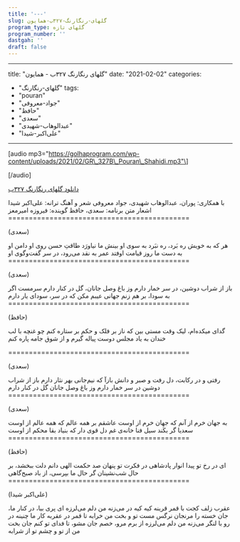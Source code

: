 ```yaml
---
title: '---'
slug: گلهای-رنگارنگ-۳۲۷ب-همایون
program_type: گلهای تازه
program_number: ''
dastgah: ''
draft: false
---
```


---
title: "گلهای رنگارنگ ۳۲۷ب - همایون"
date: "2021-02-02"
categories: 
  - "گلهای-رنگارنگ"
tags: 
  - "pouran"
  - "جواد-معروفی"
  - "حافظ"
  - "سعدی"
  - "عبدالوهاب-شهیدی"
  - "علی‌اکبر-شیدا"
---

\[audio mp3="https://golhaprogram.com/wp-content/uploads/2021/02/GR\_327B\_Pouran\_Shahidi.mp3"\]

\[/audio\]

[دانلود گلهای رنگارنگ ۳۲۷ب](https://golhaprogram.com/wp-content/uploads/2021/02/GR_327B_Pouran_Shahidi.mp3)

با همکاری: پوران، عبدالوهاب شهیدی، جواد معروفی شعر و آهنگ ترانه: علی‌اکبر شیدا اشعار متن برنامه: سعدی، حافظ گوینده: فیروزه امیرمعز ============================================

(سعدی)

هر که به خویش ره بَرد، ره نبَرد به سوی او بینش ما نیاورَد طاقتِ حسن روی او دامن او به دست ما روز قیامت اوفتد عمر به نقد می‌رود، در سر گفت‌وگوی او ============================================

(سعدی)

باز از شراب دوشین، در سر خمار دارم وز باغ وصل جانان، گل در کنار دارم سرمست اگر به سودا، بر هم زنم جهانی عیبم مکن که در سر، سودای یار دارم ============================================

(حافظ)

گدای میکده‌ام، لیک وقت مستی بین که ناز بر فلک و حکم بر ستاره کنم چو غنچه با لب خندان به یاد مجلس دوست پیاله گیرم و از شوق جامه پاره کنم

\============================================

(سعدی)

رفتی و در رکابت، دل رفت و صبر و دانش بازآ که نیم‌جانی بهر نثار دارم باز از شراب دوشین در سر خمار دارم وز باغ وصل جانان گل در كنار دارم ============================================

(سعدی)

به جهان خرم از آنم که جهان خرم از اوست عاشقم بر همه عالم که همه عالم از اوست سعدیا گر بکَند سیل فنا خانه‌ی غم دل قوی دار که بنیاد بقا محکم از اوست ============================================

(حافظ)

ای در رخ تو پیدا انوار پادشاهی در فکرت تو پنهان صد حکمت الهی دانم دلت ببخشد، بر حال شب‌نشینان گر حال ما بپرسی، از باد صبح‌گاهی ============================================

(علی‌اکبر شیدا)

عقرب زلف کجت با قمر قرینه کیه کیه در می‌زنه من دلم می‌لرزه ای پری بیا، در کنار ما، جان خسته را مرنجان نرگس مست تو و بخت من خرابه تا قمر در عقربه کار ما چنینه در رو با لنگر می‌زنه من دلم می‌لرزه از برم مرو، خصم جان مشو، تا فدای تو کنم جان بخت من از تو و چشم تو از شرابه
